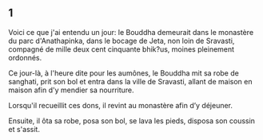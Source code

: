 ## 1
Voici ce que j'ai entendu un jour: le Bouddha demeurait dans le monastère du parc d'Anathapinka, dans le bocage de Jeta, non loin de Sravasti, compagné de mille deux cent cinquante bhik?us, moines pleinement ordonnés.

Ce jour-là, à l'heure dite pour les aumônes, le Bouddha mit sa robe de sanghati, prit son bol et entra dans la ville de Sravasti, allant de maison en maison afin d'y mendier sa nourriture.

Lorsqu'il recueillit ces dons, il revint au monastère afin d’y déjeuner.

Ensuite, il ôta sa robe, posa son bol, se lava les pieds, disposa son coussin et s'assit.